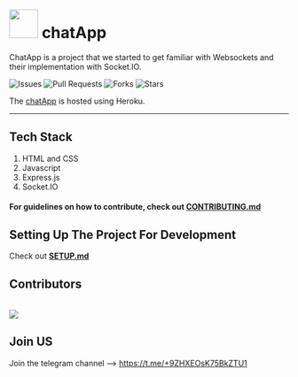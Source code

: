 # <img src="https://raw.githubusercontent.com/osBins/chatApp/main/public/img/favicon.ico" width="52"> chatApp

ChatApp is a project that we started to get familiar with Websockets and their implementation with Socket.IO.


![Issues](https://img.shields.io/github/issues/osBins/chatApp?color=#006400?style=flat-square&logo=appveyor)
![Pull Requests](https://img.shields.io/github/issues-pr/osBins/chatApp?color=#006400?style=flat-square&logo=appveyor)
![Forks](https://img.shields.io/github/forks/osBins/chatApp?color=brightgreen&style=flat-square)
![Stars](https://img.shields.io/github/stars/osBins/chatApp?color=brightgreen&style=flat-square)

The [chatApp](https://chatapp-420.herokuapp.com) is hosted using Heroku.

---
## Tech Stack
1. HTML and CSS
2. Javascript
3. Express.js
4. Socket.IO

#### For guidelines on how to contribute, check out [CONTRIBUTING.md](https://github.com/osBins/chatApp/blob/main/CONTRIBUTING.md) 

## Setting Up The Project For Development
Check out [**SETUP.md**](./SETUP.md)

## Contributors
<br>
<a href="https://github.com/osBins/chatApp/graphs/contributors">
  <img src="https://contrib.rocks/image?repo=osBins/chatApp" />
</a>
<br>

## Join US
Join the telegram channel --> https://t.me/+9ZHXEOsK75BkZTU1


